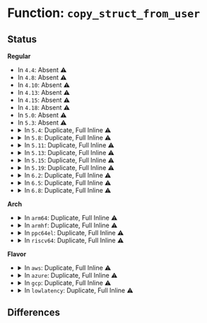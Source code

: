 # Function: <code>copy_struct_from_user</code>

## Status
<b>Regular</b>
<ul>
<li>
In <code>4.4</code>: Absent ⚠️
</li>
<li>
In <code>4.8</code>: Absent ⚠️
</li>
<li>
In <code>4.10</code>: Absent ⚠️
</li>
<li>
In <code>4.13</code>: Absent ⚠️
</li>
<li>
In <code>4.15</code>: Absent ⚠️
</li>
<li>
In <code>4.18</code>: Absent ⚠️
</li>
<li>
In <code>5.0</code>: Absent ⚠️
</li>
<li>
In <code>5.3</code>: Absent ⚠️
</li>
<li>
<details>
<summary>In <code>5.4</code>: Duplicate, Full Inline ⚠️</summary>

**Collision:** Static Duplication

**Inline:** Full

**Transformation:** False

**Instances:**

```
In kernel/fork.c (ffffffff8109d12c)
Location: include/linux/uaccess.h:284
Inline: True
Inline callers:
  - kernel/fork.c:copy_clone_args_from_user
```
```
In kernel/sched/core.c (ffffffff810d28be)
Location: include/linux/uaccess.h:284
Inline: True
Inline callers:
  - kernel/sched/core.c:sched_copy_attr
```
```
In kernel/events/core.c (ffffffff812086fa)
Location: include/linux/uaccess.h:284
Inline: True
Inline callers:
  - kernel/events/core.c:perf_copy_attr
```
</details>
</li>
<li>
<details>
<summary>In <code>5.8</code>: Duplicate, Full Inline ⚠️</summary>

**Collision:** Static Duplication

**Inline:** Full

**Transformation:** False

**Instances:**

```
In kernel/fork.c (ffffffff810a3eef)
Location: include/linux/uaccess.h:284
Inline: True
Inline callers:
  - kernel/fork.c:copy_clone_args_from_user
```
```
In kernel/sched/core.c (ffffffff810de1d0)
Location: include/linux/uaccess.h:284
Inline: True
Inline callers:
  - kernel/sched/core.c:sched_copy_attr
```
```
In kernel/events/core.c (ffffffff81233d05)
Location: include/linux/uaccess.h:284
Inline: True
Inline callers:
  - kernel/events/core.c:perf_copy_attr
```
```
In fs/open.c (ffffffff8130fb36)
Location: include/linux/uaccess.h:284
Inline: True
Inline callers:
  - fs/open.c:__ia32_sys_openat2
  - fs/open.c:__x64_sys_openat2
```
```
In fs/io_uring.c (ffffffff8137c1e9)
Location: include/linux/uaccess.h:284
Inline: True
```
</details>
</li>
<li>
<details>
<summary>In <code>5.11</code>: Duplicate, Full Inline ⚠️</summary>

**Collision:** Static Duplication

**Inline:** Full

**Transformation:** False

**Instances:**

```
In kernel/fork.c (ffffffff8109f57f)
Location: include/linux/uaccess.h:345
Inline: True
Inline callers:
  - kernel/fork.c:copy_clone_args_from_user
```
```
In kernel/sched/core.c (ffffffff810dac30)
Location: include/linux/uaccess.h:345
Inline: True
Inline callers:
  - kernel/sched/core.c:sched_copy_attr
```
```
In kernel/seccomp.c (ffffffff811a2ad5)
Location: include/linux/uaccess.h:345
Inline: True
Inline callers:
  - kernel/seccomp.c:seccomp_notify_addfd
```
```
In kernel/events/core.c (ffffffff8123da65)
Location: include/linux/uaccess.h:345
Inline: True
Inline callers:
  - kernel/events/core.c:perf_copy_attr
```
```
In fs/open.c (ffffffff8131bdf6)
Location: include/linux/uaccess.h:345
Inline: True
Inline callers:
  - fs/open.c:__ia32_sys_openat2
  - fs/open.c:__x64_sys_openat2
```
```
In fs/io_uring.c (ffffffff813949a4)
Location: include/linux/uaccess.h:345
Inline: True
Inline callers:
  - fs/io_uring.c:io_req_prep
```
</details>
</li>
<li>
<details>
<summary>In <code>5.13</code>: Duplicate, Full Inline ⚠️</summary>

**Collision:** Static Duplication

**Inline:** Full

**Transformation:** False

**Instances:**

```
In kernel/fork.c (ffffffff810a044c)
Location: include/linux/uaccess.h:345
Inline: True
Inline callers:
  - kernel/fork.c:copy_clone_args_from_user
```
```
In kernel/sched/core.c (ffffffff810dc780)
Location: include/linux/uaccess.h:345
Inline: True
Inline callers:
  - kernel/sched/core.c:sched_copy_attr
```
```
In kernel/seccomp.c (ffffffff811a35a5)
Location: include/linux/uaccess.h:345
Inline: True
Inline callers:
  - kernel/seccomp.c:seccomp_notify_addfd
```
```
In kernel/events/core.c (ffffffff812423f5)
Location: include/linux/uaccess.h:345
Inline: True
Inline callers:
  - kernel/events/core.c:perf_copy_attr
```
```
In fs/open.c (ffffffff81321f67)
Location: include/linux/uaccess.h:345
Inline: True
Inline callers:
  - fs/open.c:__ia32_sys_openat2
  - fs/open.c:__x64_sys_openat2
```
```
In fs/namespace.c (ffffffff8134f42c)
Location: include/linux/uaccess.h:345
Inline: True
Inline callers:
  - fs/namespace.c:__do_sys_mount_setattr
```
```
In fs/io_uring.c (ffffffff8139c5b9)
Location: include/linux/uaccess.h:345
Inline: True
Inline callers:
  - fs/io_uring.c:io_req_prep
```
```
In security/landlock/syscalls.c (ffffffff81537096)
Location: include/linux/uaccess.h:345
Inline: True
Inline callers:
  - security/landlock/syscalls.c:__ia32_sys_landlock_create_ruleset
  - security/landlock/syscalls.c:__x64_sys_landlock_create_ruleset
```
</details>
</li>
<li>
<details>
<summary>In <code>5.15</code>: Duplicate, Full Inline ⚠️</summary>

**Collision:** Static Duplication

**Inline:** Full

**Transformation:** False

**Instances:**

```
In kernel/fork.c (ffffffff810b185c)
Location: include/linux/uaccess.h:335
Inline: True
Inline callers:
  - kernel/fork.c:copy_clone_args_from_user
```
```
In kernel/sched/core.c (ffffffff810ee2b0)
Location: include/linux/uaccess.h:335
Inline: True
Inline callers:
  - kernel/sched/core.c:sched_copy_attr
```
```
In kernel/seccomp.c (ffffffff811ccc85)
Location: include/linux/uaccess.h:335
Inline: True
Inline callers:
  - kernel/seccomp.c:seccomp_notify_addfd
```
```
In kernel/events/core.c (ffffffff8127cd05)
Location: include/linux/uaccess.h:335
Inline: True
Inline callers:
  - kernel/events/core.c:perf_copy_attr
```
```
In fs/open.c (ffffffff8136f457)
Location: include/linux/uaccess.h:335
Inline: True
Inline callers:
  - fs/open.c:__ia32_sys_openat2
  - fs/open.c:__x64_sys_openat2
```
```
In fs/namespace.c (ffffffff8139d70c)
Location: include/linux/uaccess.h:335
Inline: True
Inline callers:
  - fs/namespace.c:__do_sys_mount_setattr
```
```
In fs/io_uring.c (ffffffff813e6702)
Location: include/linux/uaccess.h:335
Inline: True
Inline callers:
  - fs/io_uring.c:io_req_prep
```
```
In security/landlock/syscalls.c (ffffffff815958da)
Location: include/linux/uaccess.h:335
Inline: True
Inline callers:
  - security/landlock/syscalls.c:__ia32_sys_landlock_create_ruleset
  - security/landlock/syscalls.c:__x64_sys_landlock_create_ruleset
```
</details>
</li>
<li>
<details>
<summary>In <code>5.19</code>: Duplicate, Full Inline ⚠️</summary>

**Collision:** Static Duplication

**Inline:** Full

**Transformation:** False

**Instances:**

```
In kernel/fork.c (ffffffff810c7c8f)
Location: include/linux/uaccess.h:317
Inline: True
Inline callers:
  - kernel/fork.c:copy_clone_args_from_user
```
```
In kernel/sched/core.c (ffffffff8110bd8e)
Location: include/linux/uaccess.h:317
Inline: True
Inline callers:
  - kernel/sched/core.c:sched_copy_attr
```
```
In kernel/seccomp.c (ffffffff81200a0c)
Location: include/linux/uaccess.h:317
Inline: True
Inline callers:
  - kernel/seccomp.c:seccomp_notify_addfd
```
```
In kernel/events/core.c (ffffffff812d076b)
Location: include/linux/uaccess.h:317
Inline: True
Inline callers:
  - kernel/events/core.c:perf_copy_attr
```
```
In fs/open.c (ffffffff813ede96)
Location: include/linux/uaccess.h:317
Inline: True
Inline callers:
  - fs/open.c:__do_sys_openat2
```
```
In fs/namespace.c (ffffffff814206bb)
Location: include/linux/uaccess.h:317
Inline: True
Inline callers:
  - fs/namespace.c:__do_sys_mount_setattr
```
```
In security/landlock/syscalls.c (ffffffff81637b92)
Location: include/linux/uaccess.h:317
Inline: True
Inline callers:
  - security/landlock/syscalls.c:__ia32_sys_landlock_create_ruleset
  - security/landlock/syscalls.c:__x64_sys_landlock_create_ruleset
```
```
In io_uring/io_uring.c (ffffffff816c7eb6)
Location: include/linux/uaccess.h:317
Inline: True
Inline callers:
  - io_uring/io_uring.c:io_openat2_prep
```
</details>
</li>
<li>
<details>
<summary>In <code>6.2</code>: Duplicate, Full Inline ⚠️</summary>

**Collision:** Static Duplication

**Inline:** Full

**Transformation:** False

**Instances:**

```
In kernel/fork.c (ffffffff810e462f)
Location: include/linux/uaccess.h:326
Inline: True
Inline callers:
  - kernel/fork.c:copy_clone_args_from_user
```
```
In kernel/sched/core.c (ffffffff8113220e)
Location: include/linux/uaccess.h:326
Inline: True
Inline callers:
  - kernel/sched/core.c:sched_copy_attr
```
```
In kernel/seccomp.c (ffffffff8124873c)
Location: include/linux/uaccess.h:326
Inline: True
Inline callers:
  - kernel/seccomp.c:seccomp_notify_addfd
```
```
In kernel/events/core.c (ffffffff81339b6b)
Location: include/linux/uaccess.h:326
Inline: True
Inline callers:
  - kernel/events/core.c:perf_copy_attr
```
```
In fs/open.c (ffffffff81476626)
Location: include/linux/uaccess.h:326
Inline: True
Inline callers:
  - fs/open.c:__do_sys_openat2
```
```
In fs/namespace.c (ffffffff814acc56)
Location: include/linux/uaccess.h:326
Inline: True
Inline callers:
  - fs/namespace.c:__do_sys_mount_setattr
```
```
In security/landlock/syscalls.c (ffffffff816eef72)
Location: include/linux/uaccess.h:326
Inline: True
Inline callers:
  - security/landlock/syscalls.c:__ia32_sys_landlock_create_ruleset
  - security/landlock/syscalls.c:__x64_sys_landlock_create_ruleset
```
```
In io_uring/openclose.c (ffffffff81794686)
Location: include/linux/uaccess.h:326
Inline: True
Inline callers:
  - io_uring/openclose.c:io_openat2_prep
```
</details>
</li>
<li>
<details>
<summary>In <code>6.5</code>: Duplicate, Full Inline ⚠️</summary>

**Collision:** Static Duplication

**Inline:** Full

**Transformation:** False

**Instances:**

```
In kernel/fork.c (ffffffff810efcbf)
Location: include/linux/uaccess.h:348
Inline: True
Inline callers:
  - kernel/fork.c:copy_clone_args_from_user
```
```
In kernel/sched/core.c (ffffffff8114047e)
Location: include/linux/uaccess.h:348
Inline: True
Inline callers:
  - kernel/sched/core.c:sched_copy_attr
```
```
In kernel/seccomp.c (ffffffff8125fb2c)
Location: include/linux/uaccess.h:348
Inline: True
Inline callers:
  - kernel/seccomp.c:seccomp_notify_addfd
```
```
In kernel/trace/trace_events_user.c (ffffffff812c5d05)
Location: include/linux/uaccess.h:348
Inline: True
Inline callers:
  - kernel/trace/trace_events_user.c:user_events_ioctl_unreg
  - kernel/trace/trace_events_user.c:user_events_ioctl_reg
```
```
In kernel/events/core.c (ffffffff8136ac2b)
Location: include/linux/uaccess.h:348
Inline: True
Inline callers:
  - kernel/events/core.c:perf_copy_attr
```
```
In fs/open.c (ffffffff814aaed1)
Location: include/linux/uaccess.h:348
Inline: True
Inline callers:
  - fs/open.c:__ia32_sys_openat2
  - fs/open.c:__x64_sys_openat2
```
```
In fs/namespace.c (ffffffff814e1958)
Location: include/linux/uaccess.h:348
Inline: True
Inline callers:
  - fs/namespace.c:__ia32_sys_mount_setattr
  - fs/namespace.c:__x64_sys_mount_setattr
```
```
In security/landlock/syscalls.c (ffffffff81729412)
Location: include/linux/uaccess.h:348
Inline: True
Inline callers:
  - security/landlock/syscalls.c:__ia32_sys_landlock_create_ruleset
  - security/landlock/syscalls.c:__x64_sys_landlock_create_ruleset
```
```
In io_uring/openclose.c (ffffffff817d5366)
Location: include/linux/uaccess.h:348
Inline: True
Inline callers:
  - io_uring/openclose.c:io_openat2_prep
```
</details>
</li>
<li>
<details>
<summary>In <code>6.8</code>: Duplicate, Full Inline ⚠️</summary>

**Collision:** Static Duplication

**Inline:** Full

**Transformation:** False

**Instances:**

```
In kernel/fork.c (ffffffff810f90cf)
Location: include/linux/uaccess.h:348
Inline: True
Inline callers:
  - kernel/fork.c:copy_clone_args_from_user
```
```
In kernel/sched/core.c (ffffffff8114b52e)
Location: include/linux/uaccess.h:348
Inline: True
Inline callers:
  - kernel/sched/core.c:sched_copy_attr
```
```
In kernel/seccomp.c (ffffffff81279c7c)
Location: include/linux/uaccess.h:348
Inline: True
Inline callers:
  - kernel/seccomp.c:seccomp_notify_addfd
```
```
In kernel/trace/trace_events_user.c (ffffffff812e2545)
Location: include/linux/uaccess.h:348
Inline: True
Inline callers:
  - kernel/trace/trace_events_user.c:user_events_ioctl_unreg
  - kernel/trace/trace_events_user.c:user_events_ioctl_reg
```
```
In kernel/events/core.c (ffffffff8139386b)
Location: include/linux/uaccess.h:348
Inline: True
Inline callers:
  - kernel/events/core.c:perf_copy_attr
```
```
In fs/open.c (ffffffff814dc371)
Location: include/linux/uaccess.h:348
Inline: True
Inline callers:
  - fs/open.c:__ia32_sys_openat2
  - fs/open.c:__x64_sys_openat2
```
```
In fs/namespace.c (ffffffff815114d3)
Location: include/linux/uaccess.h:348
Inline: True
Inline callers:
  - fs/namespace.c:copy_mnt_id_req
  - fs/namespace.c:__ia32_sys_mount_setattr
  - fs/namespace.c:__x64_sys_mount_setattr
```
```
In security/landlock/syscalls.c (ffffffff8176a8f8)
Location: include/linux/uaccess.h:348
Inline: True
Inline callers:
  - security/landlock/syscalls.c:__do_sys_landlock_create_ruleset
```
```
In io_uring/openclose.c (ffffffff818191b6)
Location: include/linux/uaccess.h:348
Inline: True
Inline callers:
  - io_uring/openclose.c:io_openat2_prep
```
```
In drivers/iommu/intel/nested.c (ffffffff81b695ec)
Location: include/linux/uaccess.h:348
Inline: True
Inline callers:
  - drivers/iommu/intel/nested.c:intel_nested_domain_alloc
  - drivers/iommu/intel/nested.c:intel_nested_cache_invalidate_user
```
```
In net/ipv4/tcp_ao.c (ffffffff82053d43)
Location: include/linux/uaccess.h:348
Inline: True
Inline callers:
  - net/ipv4/tcp_ao.c:copy_struct_from_sockptr
```
</details>
</li>
</ul>
<b>Arch</b>
<ul>
<li>
<details>
<summary>In <code>arm64</code>: Duplicate, Full Inline ⚠️</summary>

**Collision:** Static Duplication

**Inline:** Full

**Transformation:** False

**Instances:**

```
In kernel/fork.c (ffff8000100f204c)
Location: include/linux/uaccess.h:284
Inline: True
Inline callers:
  - kernel/fork.c:copy_clone_args_from_user
```
```
In kernel/sched/core.c (ffff8000101379a4)
Location: include/linux/uaccess.h:284
Inline: True
Inline callers:
  - kernel/sched/core.c:__arm64_sys_sched_setattr
```
```
In kernel/events/core.c (ffff80001029888c)
Location: include/linux/uaccess.h:284
Inline: True
Inline callers:
  - kernel/events/core.c:perf_copy_attr
```
</details>
</li>
<li>
<details>
<summary>In <code>armhf</code>: Duplicate, Full Inline ⚠️</summary>

**Collision:** Static Duplication

**Inline:** Full

**Transformation:** False

**Instances:**

```
In kernel/fork.c (c0350898)
Location: include/linux/uaccess.h:284
Inline: True
Inline callers:
  - kernel/fork.c:copy_clone_args_from_user
```
```
In kernel/sched/core.c (c038c350)
Location: include/linux/uaccess.h:284
Inline: True
Inline callers:
  - kernel/sched/core.c:__se_sys_sched_setattr
```
```
In kernel/events/core.c (c04c5418)
Location: include/linux/uaccess.h:284
Inline: True
Inline callers:
  - kernel/events/core.c:perf_copy_attr
```
</details>
</li>
<li>
<details>
<summary>In <code>ppc64el</code>: Duplicate, Full Inline ⚠️</summary>

**Collision:** Static Duplication

**Inline:** Full

**Transformation:** False

**Instances:**

```
In kernel/fork.c (c000000000137068)
Location: include/linux/uaccess.h:284
Inline: True
Inline callers:
  - kernel/fork.c:copy_clone_args_from_user
```
```
In kernel/sched/core.c (c000000000183044)
Location: include/linux/uaccess.h:284
Inline: True
Inline callers:
  - kernel/sched/core.c:__se_sys_sched_setattr
```
```
In kernel/events/core.c (c00000000034403c)
Location: include/linux/uaccess.h:284
Inline: True
Inline callers:
  - kernel/events/core.c:perf_copy_attr
```
</details>
</li>
<li>
<details>
<summary>In <code>riscv64</code>: Duplicate, Full Inline ⚠️</summary>

**Collision:** Static Duplication

**Inline:** Full

**Transformation:** False

**Instances:**

```
In kernel/fork.c (ffffffe0000beaac)
Location: include/linux/uaccess.h:284
Inline: True
Inline callers:
  - kernel/fork.c:copy_clone_args_from_user
```
```
In kernel/sched/core.c (ffffffe0000eba12)
Location: include/linux/uaccess.h:284
Inline: True
Inline callers:
  - kernel/sched/core.c:__se_sys_sched_setattr
```
```
In kernel/events/core.c (ffffffe0001c7f9e)
Location: include/linux/uaccess.h:284
Inline: True
Inline callers:
  - kernel/events/core.c:perf_copy_attr
```
</details>
</li>
</ul>
<b>Flavor</b>
<ul>
<li>
<details>
<summary>In <code>aws</code>: Duplicate, Full Inline ⚠️</summary>

**Collision:** Static Duplication

**Inline:** Full

**Transformation:** False

**Instances:**

```
In kernel/fork.c (ffffffff81096a4c)
Location: include/linux/uaccess.h:284
Inline: True
Inline callers:
  - kernel/fork.c:copy_clone_args_from_user
```
```
In kernel/sched/core.c (ffffffff810ccc3e)
Location: include/linux/uaccess.h:284
Inline: True
Inline callers:
  - kernel/sched/core.c:sched_copy_attr
```
```
In kernel/events/core.c (ffffffff81200d1a)
Location: include/linux/uaccess.h:284
Inline: True
Inline callers:
  - kernel/events/core.c:perf_copy_attr
```
</details>
</li>
<li>
<details>
<summary>In <code>azure</code>: Duplicate, Full Inline ⚠️</summary>

**Collision:** Static Duplication

**Inline:** Full

**Transformation:** False

**Instances:**

```
In kernel/fork.c (ffffffff810854cc)
Location: include/linux/uaccess.h:284
Inline: True
Inline callers:
  - kernel/fork.c:copy_clone_args_from_user
```
```
In kernel/sched/core.c (ffffffff810bb43e)
Location: include/linux/uaccess.h:284
Inline: True
Inline callers:
  - kernel/sched/core.c:sched_copy_attr
```
```
In kernel/events/core.c (ffffffff811f3a6a)
Location: include/linux/uaccess.h:284
Inline: True
Inline callers:
  - kernel/events/core.c:perf_copy_attr
```
</details>
</li>
<li>
<details>
<summary>In <code>gcp</code>: Duplicate, Full Inline ⚠️</summary>

**Collision:** Static Duplication

**Inline:** Full

**Transformation:** False

**Instances:**

```
In kernel/fork.c (ffffffff810969fc)
Location: include/linux/uaccess.h:284
Inline: True
Inline callers:
  - kernel/fork.c:copy_clone_args_from_user
```
```
In kernel/sched/core.c (ffffffff810cc15e)
Location: include/linux/uaccess.h:284
Inline: True
Inline callers:
  - kernel/sched/core.c:sched_copy_attr
```
```
In kernel/events/core.c (ffffffff811feaea)
Location: include/linux/uaccess.h:284
Inline: True
Inline callers:
  - kernel/events/core.c:perf_copy_attr
```
</details>
</li>
<li>
<details>
<summary>In <code>lowlatency</code>: Duplicate, Full Inline ⚠️</summary>

**Collision:** Static Duplication

**Inline:** Full

**Transformation:** False

**Instances:**

```
In kernel/fork.c (ffffffff8109e89c)
Location: include/linux/uaccess.h:284
Inline: True
Inline callers:
  - kernel/fork.c:copy_clone_args_from_user
```
```
In kernel/sched/core.c (ffffffff810d49be)
Location: include/linux/uaccess.h:284
Inline: True
Inline callers:
  - kernel/sched/core.c:sched_copy_attr
```
```
In kernel/events/core.c (ffffffff8120db7a)
Location: include/linux/uaccess.h:284
Inline: True
Inline callers:
  - kernel/events/core.c:perf_copy_attr
```
</details>
</li>
</ul>

## Differences

